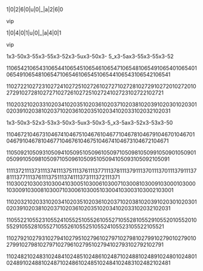

1|0|2|6|0|u|0|_|a|2|6|0

vip

1|0|4|0|1|u|0|_|a|4|0|1

vip

1x3-50x3-55x3-55x3-52x3-5ux3-50x3-
5_x3-5ax3-55x3-55x3-52

1106542106543106544106545106546106547106548106549106540106540106549106548106547106546106545106544106543106542106541

1102722102723102724102725102726102727102728102729102720102720102729102728102727102726102725102724102723102722102721

1102032102033102034102035102036102037102038102039102030102030102039102038102037102036102035102034102033102032102031

1x3-50x3-52x3-53x3-50x3-5ux3-50x3-5_x3-5ax3-52x3-53x3-50

1104672104673104674104675104676104677104678104679104670104670104679104678104677104676104675104674104673104672104671

1105092105093105094105095105096105097105098105099105090105090105099105098105097105096105095105094105093105092105091

1111372111373111374111375111376111377111378111379111370111370111379111378111377111376111375111374111373111372111371
‌
1103002103003103004103005103006103007103008103009103000103000103009103008103007103006103005103004103003103002103001

1102032102033102034102035102036102037102038102039102030102030102039102038102037102036102035102034102033102032102031

1105522105523105524105525105526105527105528105529105520105520105529105528105527105526105525105524105523105522105521

1102792102793102794102795102796102797102798102799102790102790102799102798102797102796102795102794102793102792102791

1102482102483102484102485102486102487102488102489102480102480102489102488102487102486102485102484102483102482102481
